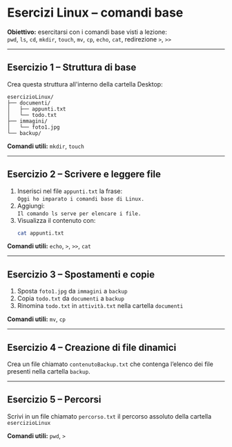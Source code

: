 # Esercizi Linux – comandi base

**Obiettivo:** esercitarsi con i comandi base visti a lezione:  
`pwd`, `ls`, `cd`, `mkdir`, `touch`, `mv`, `cp`, `echo`, `cat`, redirezione `>`, `>>`

---

## Esercizio 1 – Struttura di base
Crea questa struttura all'interno della cartella Desktop:
```
esercizioLinux/
├── documenti/
│   ├── appunti.txt
│   └── todo.txt
├── immagini/
│   └── foto1.jpg
└── backup/
```
**Comandi utili:** `mkdir`, `touch`

---

## Esercizio 2 – Scrivere e leggere file
1. Inserisci nel file `appunti.txt` la frase:  
   `Oggi ho imparato i comandi base di Linux.`
2. Aggiungi:  
   `Il comando ls serve per elencare i file.`
3. Visualizza il contenuto con:
   ```bash
   cat appunti.txt
   ```
   
**Comandi utili:** `echo`, `>`, `>>`, `cat`

---

## Esercizio 3 – Spostamenti e copie
1. Sposta `foto1.jpg` da `immagini` a `backup`
2. Copia `todo.txt` da `documenti` a `backup`
3. Rinomina `todo.txt` in `attività.txt` nella cartella `documenti`

**Comandi utili:** `mv`, `cp`

---

## Esercizio 4 – Creazione di file dinamici
Crea un file chiamato `contenutoBackup.txt` che contenga l’elenco dei file presenti nella cartella `backup`.

---

## Esercizio 5 – Percorsi
Scrivi in un file chiamato `percorso.txt` il percorso assoluto della cartella `esercizioLinux`

**Comandi utili:** `pwd`, `>`